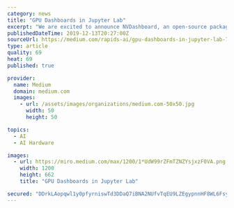 ```yaml
---
category: news
title: "GPU Dashboards in Jupyter Lab"
excerpt: "We are excited to announce NVDashboard, an open-source package for the real-time visualization of NVIDIA GPU metrics in interactive Jupyter environments. NVDashboard is a great way for all GPU users to monitor system resources, but it is especially ..."
publishedDateTime: 2019-12-13T20:27:00Z
sourceUrl: https://medium.com/rapids-ai/gpu-dashboards-in-jupyter-lab-757b17aae1d5
type: article
quality: 69
heat: 69
published: true

provider:
  name: Medium
  domain: medium.com
  images:
    - url: /assets/images/organizations/medium.com-50x50.jpg
      width: 50
      height: 50

topics:
  - AI
  - AI Hardware

images:
  - url: https://miro.medium.com/max/1200/1*UdW99rZFmTZNZYsjxzF0VA.png
    width: 1200
    height: 662
    title: "GPU Dashboards in Jupyter Lab"

secured: "DDrkLAopqwl1y0pfyrniswTd3DDaQ7iBNA2NUfvTqEU9LZEgypnnHF8WL6FsyYPc/NoywGBvMbJRLyRn4mALu76ibSegc9Fn6x/UCWn5806Z06VmmyaF/e/WpVcak5mnKqeqaRT3VEsP/dYA1Gt2771KWtAnn/xSAvorBFN00Y7bb5PFM4ptHUSFSW5Sq7tWoQBLMJCpljobOjbTg4BkqtUUeOFIrZibbSeaFZzOLrNAvrG/KOYnoQsiN8zpkk/K7YtA24ITRuXzUKz1DipVxA==;hSZdRaYYIb0NAVb1oxGKcw=="
---
```


